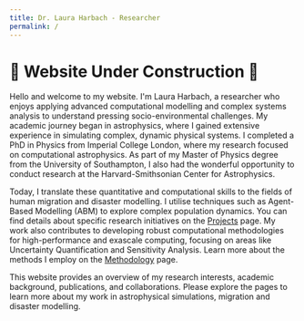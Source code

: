 ```yaml
---
title: Dr. Laura Harbach - Researcher
permalink: /
---
```


# 🚧 Website Under Construction 🚧

Hello and welcome to my website. I'm Laura Harbach, a researcher who enjoys applying advanced computational modelling and complex systems analysis to understand pressing socio-environmental challenges. My academic journey began in astrophysics, where I gained extensive experience in simulating complex, dynamic physical systems. I completed a PhD in Physics from Imperial College London, where my research focused on computational astrophysics. As part of my Master of Physics degree from the University of Southampton, I also had the wonderful opportunity to conduct research at the Harvard-Smithsonian Center for Astrophysics.

Today, I translate these quantitative and computational skills to the fields of human migration and disaster modelling. I utilise techniques such as Agent-Based Modelling (ABM) to explore complex population dynamics. You can find details about specific research initiatives on the [Projects](/projects) page. My work also contributes to developing robust computational methodologies for high-performance and exascale computing, focusing on areas like Uncertainty Quantification and Sensitivity Analysis. Learn more about the methods I employ on the [Methodology](/methodology) page.

This website provides an overview of my research interests, academic background, publications, and collaborations. Please explore the pages to learn more about my work in astrophysical simulations, migration and disaster modelling. 